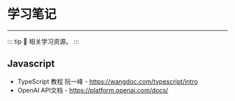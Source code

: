# 学习笔记

---

::: tip
🎉 相关学习资源。
:::

## Javascript

- TypeScript 教程 阮一峰 - https://wangdoc.com/typescript/intro
- OpenAI API文档 - https://platform.openai.com/docs/